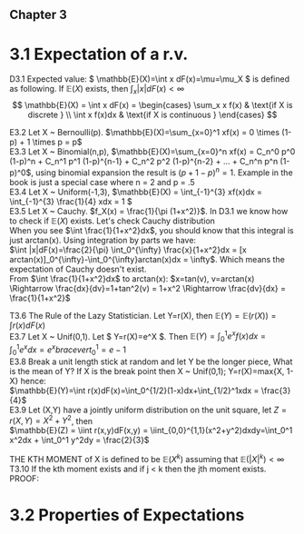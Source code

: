 ## Chapter 3

# 3.1 Expectation of a r.v.  
D3.1 Expected value: $ \mathbb{E}(X)=\int x dF(x)=\mu=\mu_X $ is defined as following. If $\mathbb{E}(X)$ exists, then $\int_x |x|dF(x)<\infty$   
$$ 
\mathbb{E}(X) = \int x dF(x) = 
\begin{cases}
  \sum_x x f(x)     & \text{if X is discrete } \\
  \int x f(x)dx     & \text{if X is continuous }
\end{cases}
$$

E3.2 Let X ~ Bernoulli(p). $\mathbb{E}(X)=\sum_{x=0}^1 xf(x) = 0 \times (1-p) + 1 \times p = p$  
E3.3 Let X ~ Binomial(n,p), $\mathbb{E}(X)=\sum_{x=0}^n xf(x) = C_n^0 p^0 (1-p)^n + C_n^1 p^1 (1-p)^{n-1} + C_n^2 p^2 (1-p)^{n-2} + ... + C_n^n p^n (1-p)^0$, using binomial expansion the result is $(p + 1 - p)^n = 1$. Example in the book is just a special case where n = 2 and p = .5   
E3.4 Let X ~ Uniform(-1,3), $\mathbb{E}(X) = \int_{-1}^{3} xf(x)dx = \int_{-1}^{3} \frac{1}{4} xdx = 1 $  
E3.5 Let X ~ Cauchy. $f_X(x) = \frac{1}{\pi (1+x^2)}$. In D3.1 we know how to check if $\mathbb{E}(X)$ exists. Let's check Cauchy distribution   
When you see $\int \frac{1}{1+x^2}dx$, you should know that this integral is just arctan(x). Using integration by parts we have:   
$\int |x|dF(x)=\frac{2}{\pi} \int_0^{\infty} \frac{x}{1+x^2}dx = [x arctan(x)]_0^{\infty}-\int_0^{\infty}arctan(x)dx = \infty$. Which means the expectation of Cauchy doesn't exist.   
From $\int \frac{1}{1+x^2}dx$ to arctan(x): $x=tan(v), v=arctan(x) \Rightarrow \frac{dx}{dv}=1+tan^2(v) = 1+x^2 \Rightarrow \frac{dv}{dx} = \frac{1}{1+x^2}$   

T3.6 The Rule of the Lazy Statistician. Let Y=r(X), then $\mathbb{E}(Y)=\mathbb{E}(r(X))=\int r(x)dF(x)$  
E3.7 Let X ~ Unif(0,1). Let $ Y=r(X)=e^X $. Then $\mathbb{E}(Y)=\int_0^1 e^xf(x)dx=\int_0^1e^xdx=e^x bracevert_{0}^{1} = e-1$  
E3.8 Break a unit length stick at random and let Y be the longer piece, What is the mean of Y? If X is the break point then X ~ Unif(0,1); Y=r(X)=max{X, 1-X} hence:   
$\mathbb{E}(Y)=\int r(x)dF(x)=\int_0^{1/2}(1-x)dx+\int_{1/2}^1xdx = \frac{3}{4}$   
E3.9 Let (X,Y) have a jointly uniform distribution on the unit square, let $Z=r(X,Y)=X^2+Y^2$, then  
$\mathbb{E}(Z) = \iint r(x,y)dF(x,y) = \iint_{0,0}^{1,1}(x^2+y^2)dxdy=\int_0^1 x^2dx + \int_0^1 y^2dy = \frac{2}{3}$  

THE KTH MOMENT of X is defined to be $\mathbb{E}(X^k)$ assuming that $\mathbb{E}(|X|^k)<\infty$  
T3.10 If the kth moment exists and if j < k then the jth moment exists.  
PROOF:   

# 3.2 Properties of Expectations  


